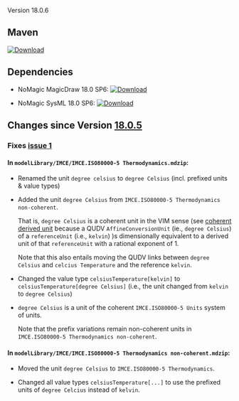 Version 18.0.6

## Maven

[ ![Download](https://api.bintray.com/packages/jpl-imce/gov.nasa.jpl.imce/gov.nasa.jpl.imce.metrology.isoiec80000.magicdraw.library/images/download.svg?version=18.0.6) ](https://bintray.com/jpl-imce/gov.nasa.jpl.imce/gov.nasa.jpl.imce.metrology.isoiec80000.magicdraw.library/18.0.6/link)
 
## Dependencies

- NoMagic MagicDraw 18.0 SP6: [ ![Download](https://api.bintray.com/packages/tiwg/org.omg.tiwg.vendor.nomagic/com.nomagic.magicdraw.package/images/download.svg?version=18.0-sp6.2) ](https://bintray.com/tiwg/org.omg.tiwg.vendor.nomagic/com.nomagic.magicdraw.package/18.0-sp6.2/link)
 
- NoMagic SysML 18.0 SP6:  [ ![Download](https://api.bintray.com/packages/tiwg/org.omg.tiwg.vendor.nomagic/com.nomagic.magicdraw.sysml.plugin/images/download.svg?version=18.0-sp6.2) ](https://bintray.com/tiwg/org.omg.tiwg.vendor.nomagic/com.nomagic.magicdraw.sysml.plugin/18.0-sp6.2/link)

## Changes since Version [18.0.5](18.0.5.markdown)

### Fixes [issue 1](https://github.com/JPL-IMCE/gov.nasa.jpl.imce.metrology.isoiec80000.magicdraw.library/issues/1)

#### In `modelLibrary/IMCE/IMCE.ISO80000-5 Thermodynamics.mdzip`:

- Renamed the unit `degree celsius` to `degree Celsius` (incl. prefixed units & value types)

- Added the unit `degree Celsius` from `IMCE.ISO80000-5 Thermodynamics non-coherent`.

  That is, `degree Celsius` is a coherent unit in the VIM sense
  (see [coherent derived unit](http://jcgm.bipm.org/vim/en/1.12.html) because a QUDV `AffineConversionUnit` 
  (ie., `degree Celsius`) of a `referenceUnit` (i.e., `kelvin`) )s  dimensionally equivalent to a derived unit
  of that `referenceUnit` with a rational exponent of 1.
  
  Note that this also entails moving the QUDV links between `degree Celsius` and `celcius Temperature` and
  the reference `kelvin`.
  
- Changed the value type `celsiusTemperature[kelvin]` to `celsiusTemperature[degree Celsius]`
  (i.e., the unit changed from `kelvin` to `degree Celsius`)
  
- `degree Celsius` is a unit of the coherent `IMCE.ISO80000-5 Units` system of units.

  Note that the prefix variations remain non-coherent units in `IMCE.ISO80000-5 Thermodynamics non-coherent`.
  
#### In `modelLibrary/IMCE/IMCE.ISO80000-5 Thermodynamics non-coherent.mdzip`:

- Moved the unit `degree Celsius` to `IMCE.ISO80000-5 Thermodynamics`.

- Changed all value types `celsiusTemperature[...]` to use the prefixed units of `degree Celcius` instead of `kelvin`.
